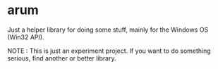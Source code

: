 # arum
Just a helper library for doing some stuff, mainly for the Windows OS (Win32 API).

NOTE : This is just an experiment project. If you want to do something serious, find another or better library.
